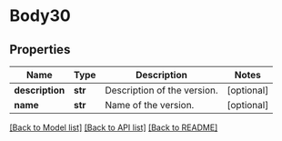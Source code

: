 # Body30

## Properties
Name | Type | Description | Notes
------------ | ------------- | ------------- | -------------
**description** | **str** | Description of the version. | [optional] 
**name** | **str** | Name of the version. | [optional] 

[[Back to Model list]](../README.md#documentation-for-models) [[Back to API list]](../README.md#documentation-for-api-endpoints) [[Back to README]](../README.md)

